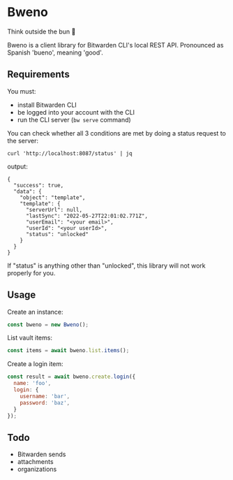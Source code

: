 # Bweno

Think outside the bun :taco:

Bweno is a client library for Bitwarden CLI's local REST API. Pronounced as Spanish
'bueno', meaning 'good'.

## Requirements

You must:

- install Bitwarden CLI
- be logged into your account with the CLI
- run the CLI server (`bw serve` command)

You can check whether all 3 conditions are met by doing a status request to the
server:

```
curl 'http://localhost:8087/status' | jq
```

output:

```
{
  "success": true,
  "data": {
    "object": "template",
    "template": {
      "serverUrl": null,
      "lastSync": "2022-05-27T22:01:02.771Z",
      "userEmail": "<your email>",
      "userId": "<your userId>",
      "status": "unlocked"
    }
  }
}
```

If "status" is anything other than "unlocked", this library will not work
properly for you.

## Usage

Create an instance:

```javascript
const bweno = new Bweno();
```

List vault items:

```javascript
const items = await bweno.list.items();
```

Create a login item:

```javascript
const result = await bweno.create.login({
  name: 'foo',
  login: {
    username: 'bar',
    password: 'baz',
  }
});
```

## Todo

* Bitwarden sends
* attachments
* organizations

